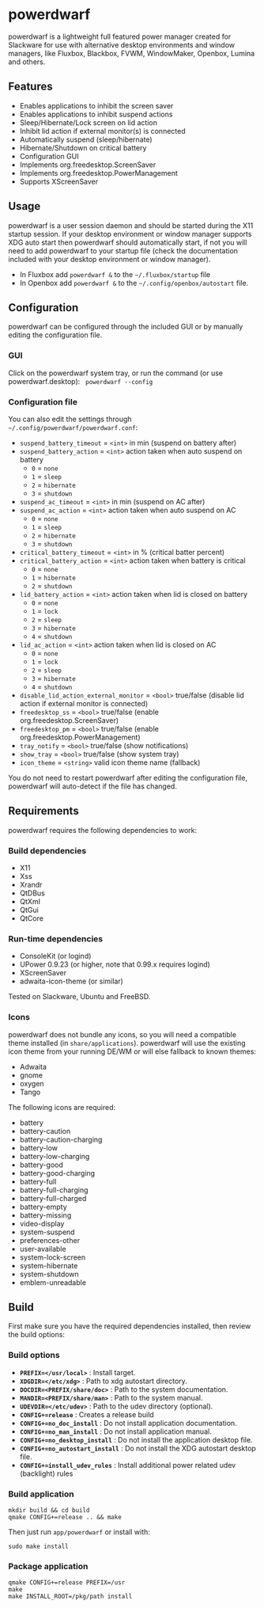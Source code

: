 # powerdwarf

powerdwarf is a lightweight full featured power manager created for Slackware for use with alternative desktop environments and window managers, like Fluxbox, Blackbox, FVWM, WindowMaker, Openbox, Lumina and others.

## Features

 * Enables applications to inhibit the screen saver
 * Enables applications to inhibit suspend actions
 * Sleep/Hibernate/Lock screen on lid action
 * Inhibit lid action if external monitor(s) is connected
 * Automatically suspend (sleep/hibernate)
 * Hibernate/Shutdown on critical battery
 * Configuration GUI
 * Implements org.freedesktop.ScreenSaver
 * Implements org.freedesktop.PowerManagement
 * Supports XScreenSaver

## Usage

powerdwarf is a user session daemon and should be started during the X11 startup session. If your desktop environment or window manager supports XDG auto start then powerdwarf should automatically start, if not you will need to add powerdwarf to your startup file (check the documentation included with your desktop environment or window manager).

 * In Fluxbox add ``powerdwarf &`` to the ``~/.fluxbox/startup`` file
 * In Openbox add ``powerdwarf &`` to the ``~/.config/openbox/autostart`` file.

## Configuration

powerdwarf can be configured through the included GUI or by manually editing the configuration file.

### GUI

Click on the powerdwarf system tray, or run the command (or use powerdwarf.desktop):
``` powerdwarf --config```

### Configuration file

You can also edit the settings through ``~/.config/powerdwarf/powerdwarf.conf``:

 * ``suspend_battery_timeout`` = ``<int>`` in min (suspend on battery after)
 * ``suspend_battery_action`` = ``<int>`` action taken when auto suspend on battery
   * ``0`` = ``none``
   * ``1`` = ``sleep``
   * ``2`` = ``hibernate``
   * ``3`` = ``shutdown``
 * ``suspend_ac_timeout`` = ``<int>`` in min (suspend on AC after)
 * ``suspend_ac_action`` = ``<int>`` action taken when auto suspend on AC
   * ``0`` = ``none``
   * ``1`` = ``sleep``
   * ``2`` = ``hibernate``
   * ``3`` = ``shutdown``
 * ``critical_battery_timeout`` = ``<int>`` in % (critical batter percent)
 * ``critical_battery_action`` = ``<int>`` action taken when battery is critical
   * ``0`` = ``none``
   * ``1`` = ``hibernate``
   * ``2`` = ``shutdown``
 * ``lid_battery_action`` = ``<int>`` action taken when lid is closed on battery
   * ``0`` = ``none``
   * ``1`` = ``lock``
   * ``2`` = ``sleep``
   * ``3`` = ``hibernate``
   * ``4`` = ``shutdown``
 * ``lid_ac_action`` = ``<int>`` action taken when lid is closed on AC
   * ``0`` = ``none``
   * ``1`` = ``lock``
   * ``2`` = ``sleep``
   * ``3`` = ``hibernate``
   * ``4`` = ``shutdown``
 * ``disable_lid_action_external_monitor`` = ``<bool>`` true/false (disable lid action if external monitor is connected)
 * ``freedesktop_ss`` = ``<bool>`` true/false (enable org.freedesktop.ScreenSaver)
 * ``freedesktop_pm`` = ``<bool>`` true/false (enable org.freedesktop.PowerManagement)
 * ``tray_notify`` = ``<bool>`` true/false (show notifications)
 * ``show_tray`` = ``<bool>`` true/false (show system tray)
 * ``icon_theme`` = ``<string>`` valid icon theme name (fallback)

You do not need to restart powerdwarf after editing the configuration file, powerdwarf will auto-detect if the file has changed.

## Requirements

powerdwarf requires the following dependencies to work:

### Build dependencies

 * X11
 * Xss
 * Xrandr
 * QtDBus
 * QtXml
 * QtGui
 * QtCore

### Run-time dependencies

 * ConsoleKit (or logind)
 * UPower 0.9.23 (or higher, note that 0.99.x requires logind)
 * XScreenSaver
 * adwaita-icon-theme (or similar)

Tested on Slackware, Ubuntu and FreeBSD.

### Icons

powerdwarf does not bundle any icons, so you will need a compatible theme installed (in ``share/applications``). powerdwarf will use the existing icon theme from your running DE/WM or will else fallback to known themes:

 * Adwaita
 * gnome
 * oxygen
 * Tango
 
 The following icons are required:
 
 * battery
 * battery-caution
 * battery-caution-charging
 * battery-low
 * battery-low-charging
 * battery-good
 * battery-good-charging
 * battery-full
 * battery-full-charging
 * battery-full-charged
 * battery-empty
 * battery-missing
 * video-display
 * system-suspend
 * preferences-other
 * user-available
 * system-lock-screen
 * system-hibernate
 * system-shutdown
 * emblem-unreadable

## Build

First make sure you have the required dependencies installed, then review the build options:

### Build options

 * **``PREFIX=</usr/local>``** : Install target.
 * **``XDGDIR=</etc/xdg>``** : Path to xdg autostart directory.
 * **``DOCDIR=<PREFIX/share/doc>``** : Path to the system documentation.
 * **``MANDIR=<PREFIX/share/man>``** : Path to the system manual.
 * **``UDEVDIR=</etc/udev>``** : Path to the udev directory (optional).
 * **``CONFIG+=release``** : Creates a release build
 * **``CONFIG+=no_doc_install``** : Do not install application documentation.
 * **``CONFIG+=no_man_install``** : Do not install application manual.
 * **``CONFIG+=no_desktop_install``** : Do not install the application desktop file.
 * **``CONFIG+=no_autostart_install``** : Do not install the XDG autostart desktop file.
 * **``CONFIG+=install_udev_rules``** : Install additional power related udev (backlight) rules

### Build application

```
mkdir build && cd build
qmake CONFIG+=release .. && make
```

Then just run ``app/powerdwarf`` or install with:

```
sudo make install
```

### Package application

```
qmake CONFIG+=release PREFIX=/usr
make
make INSTALL_ROOT=/pkg/path install
```

